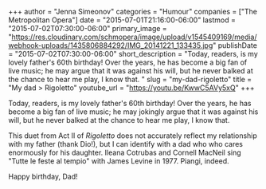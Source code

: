 +++
author = "Jenna Simeonov"
categories = "Humour"
companies = ["The Metropolitan Opera"]
date = "2015-07-01T21:16:00-06:00"
lastmod = "2015-07-02T07:30:00-06:00"
primary_image = "https://res.cloudinary.com/schmopera/image/upload/v1545409169/media/webhook-uploads/1435806884292/IMG_20141221_133435.jpg"
publishDate = "2015-07-02T07:30:00-06:00"
short_description = "Today, readers, is my lovely father&#039;s 60th birthday! Over the years, he has become a big fan of live music; he may argue that it was against his will, but he never balked at the chance to hear me play, I know that. "
slug = "my-dad-rigoletto"
title = "My dad &gt; Rigoletto"
youtube_url = "https://youtu.be/KwwC5AVy5xQ"
+++

Today, readers, is my lovely father's 60th birthday! Over the years, he has become a big fan of live music; he may jokingly argue that it was against his will, but he never balked at the chance to hear me play, I know that. 

This duet from Act II of *Rigoletto* does not accurately reflect my relationship with my father (thank Dio!), but I can identify with a dad who who cares enormously for his daughter. Ileana Cotrubas and Cornell MacNeil sing "Tutte le feste al tempio" with James Levine in 1977. Piangi, indeed.

Happy birthday, Dad!
